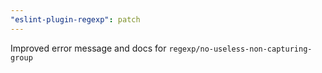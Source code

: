 ```yaml
---
"eslint-plugin-regexp": patch
---
```


Improved error message and docs for `regexp/no-useless-non-capturing-group`

